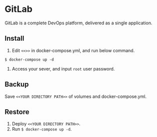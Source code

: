 # GitLab

GitLab is a complete DevOps platform, delivered as a single application.

## Install
  1. Edit `<<>>` in docker-compose.yml, and run below command.

  ```
  $ docker-compose up -d
  ```

  1. Access your sever, and input `root` user password.

## Backup
  Save `<<YOUR DIRECTORY PATH>>` of volumes and docker-compose.yml.

## Restore
  1. Deploy `<<YOUR DIRECTORY PATH>>`.
  1. Run `$ docker-compose up -d`.
